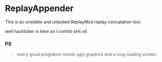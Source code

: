 # ReplayAppender
This is an unstable and untested ReplayMod replay concatation tool.
















well hacktober is here so i contrib shit xd






































### PS
> every good programm needs ugly graphics and a long loading screen.
